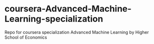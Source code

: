 # coursera-Advanced-Machine-Learning-specialization
Repo for coursera specialization Advanced Machine Learning by Higher School of Economics
